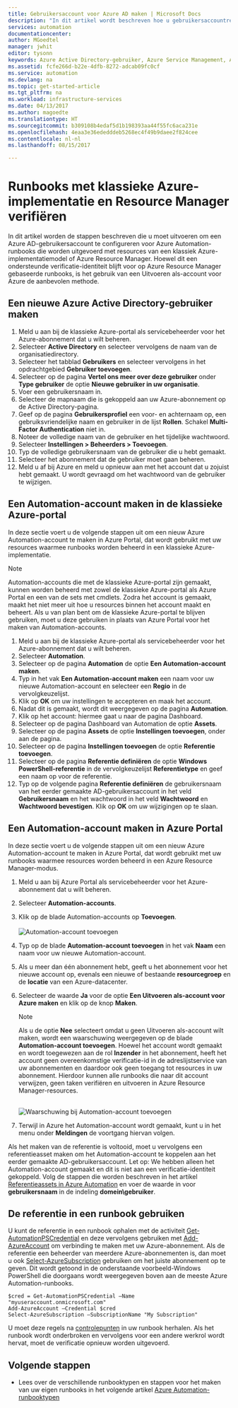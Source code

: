 ```yaml
---
title: Gebruikersaccount voor Azure AD maken | Microsoft Docs
description: "In dit artikel wordt beschreven hoe u gebruikersaccountreferenties van Azure AD voor runbooks in Azure Automation maakt om te verifiëren bij Azure en het klassieke Azure."
services: automation
documentationcenter: 
author: MGoedtel
manager: jwhit
editor: tysonn
keywords: Azure Active Directory-gebruiker, Azure Service Management, Azure AD-gebruikersaccount
ms.assetid: fcfe266d-b22e-4dfb-8272-adcab09fc0cf
ms.service: automation
ms.devlang: na
ms.topic: get-started-article
ms.tgt_pltfrm: na
ms.workload: infrastructure-services
ms.date: 04/13/2017
ms.author: magoedte
ms.translationtype: HT
ms.sourcegitcommit: b309108b4edaf5d1b198393aa44f55fc6aca231e
ms.openlocfilehash: 4eaa3e36ededddeb5268ec4f49b9daee2f824cee
ms.contentlocale: nl-nl
ms.lasthandoff: 08/15/2017

---
```

# <a name="authenticate-runbooks-with-azure-classic-deployment-and-resource-manager"></a>Runbooks met klassieke Azure-implementatie en Resource Manager verifiëren
In dit artikel worden de stappen beschreven die u moet uitvoeren om een Azure AD-gebruikersaccount te configureren voor Azure Automation-runbooks die worden uitgevoerd met resources van een klassiek Azure-implementatiemodel of Azure Resource Manager.  Hoewel dit een ondersteunde verificatie-identiteit blijft voor op Azure Resource Manager gebaseerde runbooks, is het gebruik van een Uitvoeren als-account voor Azure de aanbevolen methode.       

## <a name="create-a-new-azure-active-directory-user"></a>Een nieuwe Azure Active Directory-gebruiker maken
1. Meld u aan bij de klassieke Azure-portal als servicebeheerder voor het Azure-abonnement dat u wilt beheren.
2. Selecteer **Active Directory** en selecteer vervolgens de naam van de organisatiedirectory.
3. Selecteer het tabblad **Gebruikers** en selecteer vervolgens in het opdrachtgebied **Gebruiker toevoegen**.
4. Selecteer op de pagina **Vertel ons meer over deze gebruiker** onder **Type gebruiker** de optie **Nieuwe gebruiker in uw organisatie**.
5. Voer een gebruikersnaam in.  
6. Selecteer de mapnaam die is gekoppeld aan uw Azure-abonnement op de Active Directory-pagina.
7. Geef op de pagina **Gebruikersprofiel** een voor- en achternaam op, een gebruiksvriendelijke naam en gebruiker in de lijst **Rollen**.  Schakel **Multi-Factor Authentication** niet in.
8. Noteer de volledige naam van de gebruiker en het tijdelijke wachtwoord.
9. Selecteer **Instellingen > Beheerders > Toevoegen**.
10. Typ de volledige gebruikersnaam van de gebruiker die u hebt gemaakt.
11. Selecteer het abonnement dat de gebruiker moet gaan beheren.
12. Meld u af bij Azure en meld u opnieuw aan met het account dat u zojuist hebt gemaakt. U wordt gevraagd om het wachtwoord van de gebruiker te wijzigen.

## <a name="create-an-automation-account-in-azure-classic-portal"></a>Een Automation-account maken in de klassieke Azure-portal
In deze sectie voert u de volgende stappen uit om een nieuw Azure Automation-account te maken in Azure Portal, dat wordt gebruikt met uw resources waarmee runbooks worden beheerd in een klassieke Azure-implementatie.  

> [!NOTE]
> Automation-accounts die met de klassieke Azure-portal zijn gemaakt, kunnen worden beheerd met zowel de klassieke Azure-portal als Azure Portal en een van de sets met cmdlets. Zodra het account is gemaakt, maakt het niet meer uit hoe u resources binnen het account maakt en beheert. Als u van plan bent om de klassieke Azure-portal te blijven gebruiken, moet u deze gebruiken in plaats van Azure Portal voor het maken van Automation-accounts.
> 
> 

1. Meld u aan bij de klassieke Azure-portal als servicebeheerder voor het Azure-abonnement dat u wilt beheren.
2. Selecteer **Automation**.
3. Selecteer op de pagina **Automation** de optie **Een Automation-account maken**.
4. Typ in het vak **Een Automation-account maken** een naam voor uw nieuwe Automation-account en selecteer een **Regio** in de vervolgkeuzelijst.  
5. Klik op **OK** om uw instellingen te accepteren en maak het account.
6. Nadat dit is gemaakt, wordt dit weergegeven op de pagina **Automation**.
7. Klik op het account: hiermee gaat u naar de pagina Dashboard.  
8. Selecteer op de pagina Dashboard van Automation de optie **Assets**.
9. Selecteer op de pagina **Assets** de optie **Instellingen toevoegen**, onder aan de pagina.
10. Selecteer op de pagina **Instellingen toevoegen** de optie **Referentie toevoegen**.
11. Selecteer op de pagina **Referentie definiëren** de optie **Windows PowerShell-referentie** in de vervolgkeuzelijst **Referentietype** en geef een naam op voor de referentie.
12. Typ op de volgende pagina **Referentie definiëren** de gebruikersnaam van het eerder gemaakte AD-gebruikersaccount in het veld **Gebruikersnaam** en het wachtwoord in het veld **Wachtwoord** en **Wachtwoord bevestigen**. Klik op **OK** om uw wijzigingen op te slaan.

## <a name="create-an-automation-account-in-the-azure-portal"></a>Een Automation-account maken in Azure Portal
In deze sectie voert u de volgende stappen uit om een nieuw Azure Automation-account te maken in Azure Portal, dat wordt gebruikt met uw runbooks waarmee resources worden beheerd in een Azure Resource Manager-modus.  

1. Meld u aan bij Azure Portal als servicebeheerder voor het Azure-abonnement dat u wilt beheren.
2. Selecteer **Automation-accounts**.
3. Klik op de blade Automation-accounts op **Toevoegen**.<br><br>![Automation-account toevoegen](media/automation-create-aduser-account/add-automation-acct-properties.png)
4. Typ op de blade **Automation-account toevoegen** in het vak **Naam** een naam voor uw nieuwe Automation-account.
5. Als u meer dan één abonnement hebt, geeft u het abonnement voor het nieuwe account op, evenals een nieuwe of bestaande **resourcegroep** en de **locatie** van een Azure-datacenter.
6. Selecteer de waarde **Ja** voor de optie **Een Uitvoeren als-account voor Azure maken** en klik op de knop **Maken**.  
   
    > [!NOTE]
    > Als u de optie **Nee** selecteert omdat u geen Uitvoeren als-account wilt maken, wordt een waarschuwing weergegeven op de blade **Automation-account toevoegen**.  Hoewel het account wordt gemaakt en wordt toegewezen aan de rol **Inzender** in het abonnement, heeft het account geen overeenkomstige verificatie-id in de adreslijstservice van uw abonnementen en daardoor ook geen toegang tot resources in uw abonnement.  Hierdoor kunnen alle runbooks die naar dit account verwijzen, geen taken verifiëren en uitvoeren in Azure Resource Manager-resources.
    > 
    >

    <br>![Waarschuwing bij Automation-account toevoegen](media/automation-create-aduser-account/add-automation-acct-properties-error.png)<br>  
7. Terwijl in Azure het Automation-account wordt gemaakt, kunt u in het menu onder **Meldingen** de voortgang hiervan volgen.

Als het maken van de referentie is voltooid, moet u vervolgens een referentieasset maken om het Automation-account te koppelen aan het eerder gemaakte AD-gebruikersaccount.  Let op: We hebben alleen het Automation-account gemaakt en dit is niet aan een verificatie-identiteit gekoppeld.  Volg de stappen die worden beschreven in het artikel [Referentieassets in Azure Automation](automation-credentials.md#creating-a-new-credential-asset) en voer de waarde in voor **gebruikersnaam** in de indeling **domein\gebruiker**.

## <a name="use-the-credential-in-a-runbook"></a>De referentie in een runbook gebruiken
U kunt de referentie in een runbook ophalen met de activiteit [Get-AutomationPSCredential](http://msdn.microsoft.com/library/dn940015.aspx) en deze vervolgens gebruiken met [Add-AzureAccount](http://msdn.microsoft.com/library/azure/dn722528.aspx) om verbinding te maken met uw Azure-abonnement. Als de referentie een beheerder van meerdere Azure-abonnementen is, dan moet u ook [Select-AzureSubscription](http://msdn.microsoft.com/library/dn495203.aspx) gebruiken om het juiste abonnement op te geven. Dit wordt getoond in de onderstaande voorbeeld-Windows PowerShell die doorgaans wordt weergegeven boven aan de meeste Azure Automation-runbooks.

    $cred = Get-AutomationPSCredential –Name "myuseraccount.onmicrosoft.com"
    Add-AzureAccount –Credential $cred
    Select-AzureSubscription –SubscriptionName "My Subscription"

U moet deze regels na [controlepunten](http://technet.microsoft.com/library/dn469257.aspx#bk_Checkpoints) in uw runbook herhalen. Als het runbook wordt onderbroken en vervolgens voor een andere werkrol wordt hervat, moet de verificatie opnieuw worden uitgevoerd.

## <a name="next-steps"></a>Volgende stappen
* Lees over de verschillende runbooktypen en stappen voor het maken van uw eigen runbooks in het volgende artikel [Azure Automation-runbooktypen](automation-runbook-types.md)


